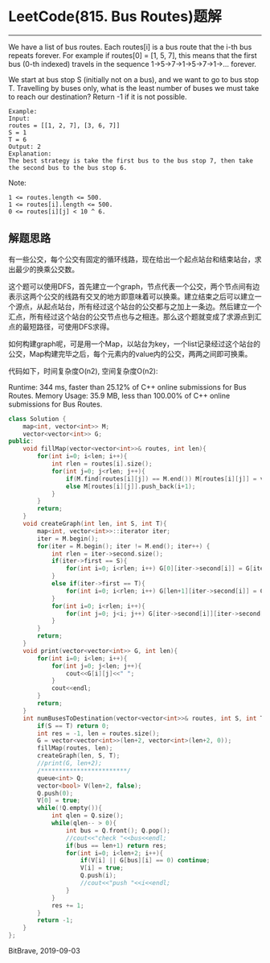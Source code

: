 # LeetCode(815. Bus Routes)题解
------
We have a list of bus routes. Each routes[i] is a bus route that the i-th bus repeats forever. For example if routes[0] = [1, 5, 7], this means that the first bus (0-th indexed) travels in the sequence 1->5->7->1->5->7->1->... forever.

We start at bus stop S (initially not on a bus), and we want to go to bus stop T. Travelling by buses only, what is the least number of buses we must take to reach our destination? Return -1 if it is not possible.

    Example:
    Input: 
    routes = [[1, 2, 7], [3, 6, 7]]
    S = 1
    T = 6
    Output: 2
    Explanation: 
    The best strategy is take the first bus to the bus stop 7, then take the second bus to the bus stop 6.
Note:

    1 <= routes.length <= 500.
    1 <= routes[i].length <= 500.
    0 <= routes[i][j] < 10 ^ 6.

## 解题思路
有一些公交，每个公交有固定的循环线路，现在给出一个起点站台和结束站台，求出最少的换乘公交数。

这个题可以使用DFS，首先建立一个graph，节点代表一个公交，两个节点间有边表示这两个公交的线路有交叉的地方即意味着可以换乘。建立结束之后可以建立一个源点，从起点站台，所有经过这个站台的公交都与之加上一条边。然后建立一个汇点，所有经过这个站台的公交节点也与之相连。那么这个题就变成了求源点到汇点的最短路径，可使用DFS求得。

如何构建graph呢，可是用一个Map，以站台为key，一个list记录经过这个站台的公交，Map构建完毕之后，每个元素内的value内的公交，两两之间即可换乘。

代码如下，时间复杂度O(n2), 空间复杂度O(n2):

Runtime: 344 ms, faster than 25.12% of C++ online submissions for Bus Routes.
Memory Usage: 35.9 MB, less than 100.00% of C++ online submissions for Bus Routes.

```C++
class Solution {
    map<int, vector<int>> M;
    vector<vector<int>> G;
public:
    void fillMap(vector<vector<int>>& routes, int len){
        for(int i=0; i<len; i++){
            int rlen = routes[i].size();
            for(int j=0; j<rlen; j++){
                if(M.find(routes[i][j]) == M.end()) M[routes[i][j]] = vector<int>(1, i+1);
                else M[routes[i][j]].push_back(i+1);
            }
        }
        return;
    }
    void createGraph(int len, int S, int T){
        map<int, vector<int>>::iterator iter;
        iter = M.begin();
        for(iter = M.begin(); iter != M.end(); iter++) {
            int rlen = iter->second.size();
            if(iter->first == S){
                for(int i=0; i<rlen; i++) G[0][iter->second[i]] = G[iter->second[i]][0] = 1;
            }
            else if(iter->first == T){
                for(int i=0; i<rlen; i++) G[len+1][iter->second[i]] = G[iter->second[i]][len+1] = 1;
            }
            for(int i=0; i<rlen; i++){
                for(int j=0; j<i; j++) G[iter->second[i]][iter->second[j]] = G[iter->second[j]][iter->second[i]] = 1;
            }
        }
        return;
    }
    void print(vector<vector<int>> G, int len){
        for(int i=0; i<len; i++){
            for(int j=0; j<len; j++){
                cout<<G[i][j]<<" ";
            }
            cout<<endl;
        }
        return;
    }
    int numBusesToDestination(vector<vector<int>>& routes, int S, int T) {
        if(S == T) return 0;
        int res = -1, len = routes.size();
        G = vector<vector<int>>(len+2, vector<int>(len+2, 0));
        fillMap(routes, len);
        createGraph(len, S, T);
        //print(G, len+2);
        /************************/
        queue<int> Q;
        vector<bool> V(len+2, false);
        Q.push(0);
        V[0] = true;
        while(!Q.empty()){
            int qlen = Q.size();
            while(qlen-- > 0){
                int bus = Q.front(); Q.pop();
                //cout<<"check "<<bus<<endl;
                if(bus == len+1) return res;
                for(int i=0; i<len+2; i++){
                    if(V[i] || G[bus][i] == 0) continue;
                    V[i] = true;
                    Q.push(i);
                    //cout<<"push "<<i<<endl;
                }
            }
            res += 1;
        }
        return -1;
    }
};
```

BitBrave, 2019-09-03
